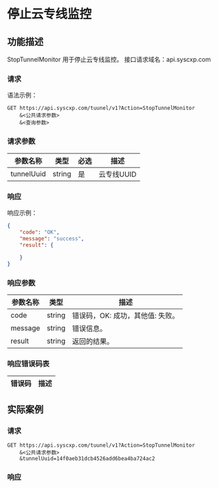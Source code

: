 # 停止云专线监控

## 功能描述

StopTunnelMonitor 用于停止云专线监控。
接口请求域名：api.syscxp.com

### 请求

语法示例：
```http request
GET https://api.syscxp.com/tuunel/v1?Action=StopTunnelMonitor
    &<公共请求参数>
    &<查询参数>
```
### 请求参数

|参数名称|类型|必选|描述|
|---|---|---|---|
|tunnelUuid|string|是|云专线UUID|

### 响应

响应示例：
```json
{
    "code": "OK",
    "message": "success",
    "result": {
    
    }
}
```
### 响应参数

|参数名称|类型|描述|
|---|---|---|
|code|string|错误码，OK: 成功，其他值: 失败。|
|message|string|错误信息。|
|result|string|返回的结果。|


### 响应错误码表

|错误码|描述|
|---|---|

## 实际案例

### 请求
```http request
GET https://api.syscxp.com/tuunel/v1?Action=StopTunnelMonitor
    &<公共请求参数>
    &tunnelUuid=14f0aeb31dcb4526add6bea4ba724ac2
```

### 响应
```json
```

